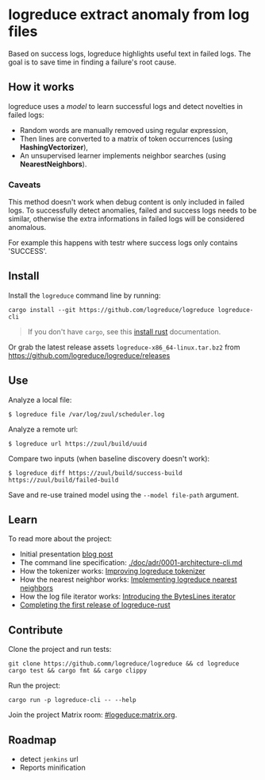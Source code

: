 # logreduce extract anomaly from log files

Based on success logs, logreduce highlights useful text in failed logs.
The goal is to save time in finding a failure's root cause.

## How it works

logreduce uses a *model* to learn successful logs and detect novelties in
failed logs:

* Random words are manually removed using regular expression,
* Then lines are converted to a matrix of token occurrences
  (using **HashingVectorizer**),
* An unsupervised learner implements neighbor searches
  (using **NearestNeighbors**).


### Caveats

This method doesn't work when debug content is only included in failed logs.
To successfully detect anomalies, failed and success logs needs to be similar,
otherwise the extra informations in failed logs will be considered anomalous.

For example this happens with testr where success logs only contains 'SUCCESS'.


## Install

Install the `logreduce` command line by running:

```
cargo install --git https://github.com/logreduce/logreduce logreduce-cli
```

> If you don't have `cargo`, see this [install rust](https://www.rust-lang.org/tools/install) documentation.

Or grab the latest release assets `logreduce-x86_64-linux.tar.bz2` from https://github.com/logreduce/logreduce/releases

## Use

Analyze a local file:

```ShellSession
$ logreduce file /var/log/zuul/scheduler.log
```

Analyze a remote url:

```ShellSession
$ logreduce url https://zuul/build/uuid
```

Compare two inputs (when baseline discovery doesn't work):

```ShellSession
$ logreduce diff https://zuul/build/success-build https://zuul/build/failed-build
```

Save and re-use trained model using the `--model file-path` argument.


## Learn

To read more about the project:

- Initial presentation [blog post](https://opensource.com/article/18/9/quiet-log-noise-python-and-machine-learning)
- The command line specification: [./doc/adr/0001-architecture-cli.md](./doc/adr/0001-architecture-cli.md)
- How the tokenizer works: [Improving logreduce tokenizer](https://www.softwarefactory-project.io/improving-logreduce-with-rust.html)
- How the nearest neighbor works: [Implementing logreduce nearest neighbors](https://www.softwarefactory-project.io/implementing-logreduce-nearest-neighbors-model-in-rust.html)
- How the log file iterator works: [Introducing the BytesLines iterator](https://www.softwarefactory-project.io/introducing-the-byteslines-iterator.html)
- [Completing the first release of logreduce-rust](https://www.softwarefactory-project.io/completing-the-first-release-of-logreduce-rust.html)


## Contribute

Clone the project and run tests:

```
git clone https://github.comm/logreduce/logreduce && cd logreduce
cargo test && cargo fmt && cargo clippy
```

Run the project:

```
cargo run -p logreduce-cli -- --help
```

Join the project Matrix room: [#logeduce:matrix.org](https://matrix.to/#/#logreduce:matrix.org).

## Roadmap

* detect `jenkins` url
* Reports minification


[logreduce]: https://github.com/logreduce/logreduce
